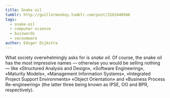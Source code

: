 ```yaml
---
title: Snake oil
tumblr: http://guillermonkey.tumblr.com/post/3162448946
tags:
  - snake-oil
  - computer-science
  - buzzwords
  - vacuumware
author: Edsger Dijkstra
---
```


What society overwhelmingly asks for is *snake oil*. Of course, the snake oil has the most impressive names — otherwise you would be selling nothing — like «Structured Analysis and Design», «Software Engineering», «Maturity Models», «Management Information Systems», «Integrated Project Support Environments» «Object Orientation» and «Business Process Re-engineering» (the latter three being known as IPSE, OO and BPR, respectively).
